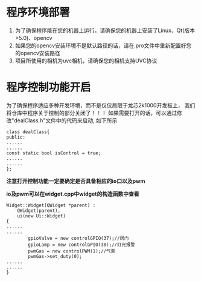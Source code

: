 # 程序环境部署
1. 为了确保程序能在您的机器上运行，请确保您的机器上安装了Linux、Qt(版本>5.0)、opencv
2. 如果您的opencv安装环境不是默认路径的话，请在.pro文件中重新配置好您的opencv安装路径
3. 项目所使用的相机为uvc相机，请确保您的相机支持UVC协议
# 程序控制功能开启
为了确保程序适应多种开发环境，而不是仅仅局限于龙芯2k1000开发板上，
我们将仓库中程序关于控制的部分关闭了！！！
如果需要打开的话，可以通过修改"dealClass.h"文件中的代码来启动,
如下所示
```
class dealClass{
public:
......
......
const static bool isControl = true;
......
......
};
```
**注意打开控制功能一定要确定是否具备相应的io口以及pwm**

**io及pwm可以在widget.cpp中widget的构造函数中查看**
```
Widget::Widget(QWidget *parent) :
    QWidget(parent),
    ui(new Ui::Widget)
{
......
......
        gpioValve = new controlGPIO(37);//阀门
        gpioLamp = new controlGPIO(38);//灯光报警
        pwmGas = new controlPWM(1);//气泵
        pwmGas->set_duty(0);
......
......
}
```
